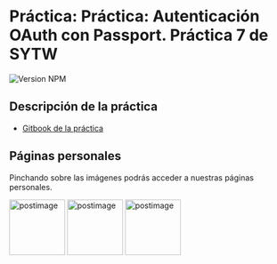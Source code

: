 # Práctica: Práctica: Autenticación OAuth con Passport. Práctica 7 de SYTW

![Version NPM](https://img.shields.io/npm/v/plugin-iaas-oauth-rafadanipedro.svg)

## Descripción de la práctica
 * [Gitbook de la práctica](https://casianorodriguezleon.gitbooks.io/ull-esit-1617/content/practicas/practicapassport.html)

## Páginas personales

Pinchando sobre las imágenes podrás acceder a nuestras páginas personales.

<a href='https://rafaherrero.github.io' target='_blank'><img src='https://avatars2.githubusercontent.com/u/11819652?v=3&s=400' border='0' alt='postimage' width='100px'/></a> <a href='https://danielramosacosta.github.io/' target='_blank'><img src='https://avatars2.githubusercontent.com/u/11427028?v=3&s=400' border='0' alt='postimage' width='100px'/></a> <a href='https://alu0100505078.github.io/' target='_blank'><img src='https://avatars3.githubusercontent.com/u/14938442?v=3&s=400' border='0' alt='postimage' width='100px'/></a>